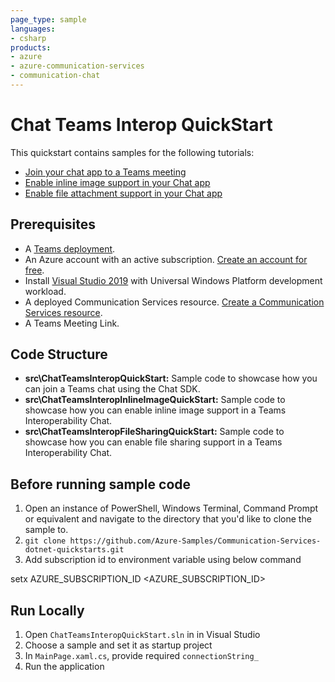```yaml
---
page_type: sample
languages:
- csharp
products:
- azure
- azure-communication-services
- communication-chat
---
```


# Chat Teams Interop QuickStart

This quickstart contains samples for the following tutorials:
 - [Join your chat app to a Teams meeting](https://learn.microsoft.com/en-us/azure/communication-services/quickstarts/chat/meeting-interop?pivots=platform-windows)
 - [Enable inline image support in your Chat app](https://learn.microsoft.com/en-us/azure/communication-services/tutorials/chat-interop/meeting-interop-features-inline-image?pivots=programming-language-csharp)
 - [Enable file attachment support in your Chat app](https://learn.microsoft.com/en-us/azure/communication-services/tutorials/chat-interop/meeting-interop-features-file-attachment?pivots=programming-language-csharp)

## Prerequisites

* A [Teams deployment](/deployoffice/teams-install). 
* An Azure account with an active subscription. [Create an account for free](https://azure.microsoft.com/free/?WT.mc_id=A261C142F).  
* Install [Visual Studio 2019](https://visualstudio.microsoft.com/downloads/) with Universal Windows Platform development workload.  
* A deployed Communication Services resource. [Create a Communication Services resource](../../create-communication-resource.md). 
* A Teams Meeting Link.

## Code Structure

- **src\ChatTeamsInteropQuickStart:** Sample code to showcase how you can join a Teams chat using the Chat SDK.
- **src\ChatTeamsInteropInlineImageQuickStart:** Sample code to showcase how you can enable inline image support in a Teams Interoperability Chat.
- **src\ChatTeamsInteropFileSharingQuickStart:** Sample code to showcase how you can enable file sharing support in a Teams Interoperability Chat.

## Before running sample code

1. Open an instance of PowerShell, Windows Terminal, Command Prompt or equivalent and navigate to the directory that you'd like to clone the sample to.
2. `git clone https://github.com/Azure-Samples/Communication-Services-dotnet-quickstarts.git`
3. Add subscription id to environment variable using below command

setx AZURE_SUBSCRIPTION_ID <AZURE_SUBSCRIPTION_ID>

## Run Locally

1. Open `ChatTeamsInteropQuickStart.sln` in in Visual Studio
2. Choose a sample and set it as startup project
3. In `MainPage.xaml.cs`, provide required `connectionString_`
4. Run the application